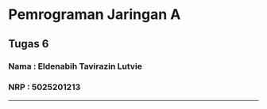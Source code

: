 # <b>Pemrograman Jaringan A</b>
## Tugas 6
### Nama : Eldenabih Tavirazin Lutvie
### NRP : 5025201213
<hr>